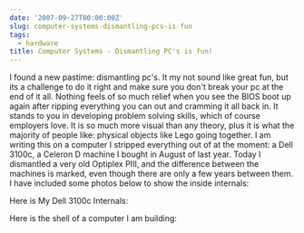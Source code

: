 ```yaml
---
date: '2007-09-27T00:00:00Z'
slug: computer-systems-dismantling-pcs-is-fun
tags:
  - hardware
title: Computer Systems - Dismantling PC's is fun!
---
```


I found a new pastime: dismantling pc's. It my not sound like great fun, but its
a challenge to do it right and make sure you don't break your pc at the end of
it all. Nothing feels of so much relief when you see the BIOS boot up again
after ripping everything you can out and cramming it all back in. It stands to
you in developing problem solving skills, which of course employers love. It is
so much more visual than any theory, plus it is what the majority of people
like: physical objects like Lego going together. I am writing this on a computer
I stripped everything out of at the moment: a Dell 3100c, a Celeron D machine I
bought in August of last year. Today I dismantled a very old Optiplex PIII, and
the difference between the machines is marked, even though there are only a few
years between them. I have included some photos below to show the inside
internals:

Here is My Dell 3100c Internals:

[](http://picasaweb.google.com/s/c/bin/slideshow.swf 'Click here to block this object with Adblock Plus')

Here is the shell of a computer I am building:

[](http://picasaweb.google.com/s/c/bin/slideshow.swf 'Click here to block this object with Adblock Plus')
